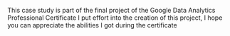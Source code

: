 This case study is part of the final project of the Google Data Analytics Professional Certificate
I put effort into the creation of this project, I hope you can appreciate the abilities I got during the certificate
